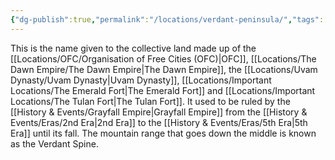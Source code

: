 ```yaml
---
{"dg-publish":true,"permalink":"/locations/verdant-peninsula/","tags":["Display"],"updated":"2025-06-10T19:11:11.328+01:00"}
---
```


This is the name given to the collective land made up of the [[Locations/OFC/Organisation of Free Cities (OFC)\|OFC]], [[Locations/The Dawn Empire/The Dawn Empire\|The Dawn Empire]], the [[Locations/Uvam Dynasty/Uvam Dynasty\|Uvam Dynasty]], [[Locations/Important Locations/The Emerald Fort\|The Emerald Fort]] and [[Locations/Important Locations/The Tulan Fort\|The Tulan Fort]]. It used to be ruled by the [[History & Events/Grayfall Empire\|Grayfall Empire]] from the [[History & Events/Eras/2nd Era\|2nd Era]] to the [[History & Events/Eras/5th Era\|5th Era]] until its fall. The mountain range that goes down the middle is known as the Verdant Spine. 